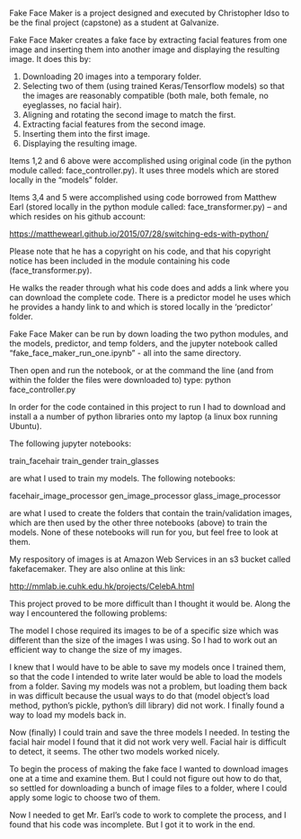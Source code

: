 Fake Face Maker is a project designed and executed by Christopher Idso to be the final project (capstone) as a student at Galvanize.

Fake Face Maker creates a fake face by extracting facial features from one image and inserting them into another image and displaying the resulting image.  It does this by:

1) Downloading 20 images into a temporary folder.
2)  Selecting two of them (using trained Keras/Tensorflow models) so that the images
     are reasonably compatible (both male, both female, no eyeglasses, no facial hair).
3)  Aligning and rotating the second image to match the first.
4)  Extracting facial features from the second image.
5)  Inserting them into the first image.
6)  Displaying the resulting image.

Items 1,2 and 6 above were accomplished using original code (in the python module called:
face_controller.py).  It uses three models which are stored locally in the “models” folder.

Items 3,4 and 5 were accomplished using code borrowed from Matthew Earl (stored locally in the python module called:  face_transformer.py) – and which resides on his github account:

https://matthewearl.github.io/2015/07/28/switching-eds-with-python/

Please note that he has a copyright on his code, and that his copyright notice has been included in the module containing his code (face_transformer.py).

He walks the reader through what his code does and adds a link where you can download the complete code.   There is a predictor model he uses which he provides a handy link to and which is stored locally in the ‘predictor’ folder. 

Fake Face Maker can be run by down loading the two python modules, and the models, predictor, and temp folders, and the jupyter notebook called “fake_face_maker_run_one.ipynb”  - all into the same directory.  

Then open and run the notebook, or at the command the line (and from within the folder the files were downloaded to) type:       python face_controller.py

In order for the code contained in this project to run I had to download and install  a a number of python libraries onto my laptop (a linux box running Ubuntu).   

The following jupyter notebooks:

train_facehair
train_gender
train_glasses

 are what I used to train my models. 
The following notebooks:

facehair_image_processor
gen_image_processor
glass_image_processor

 are what I used to create the folders that contain the train/validation images, which are then used by the other three notebooks (above) to train the models.    None of these
notebooks will run for you, but feel free to look at them.  

My respository of images is at Amazon Web Services in an s3 bucket called fakefacemaker. They are also online at this link:

http://mmlab.ie.cuhk.edu.hk/projects/CelebA.html


This project proved to be more difficult than I thought it would be.   Along the way I encountered the following problems: 

The model I chose required its images to be of a specific size which was different than the size of the images I was using.  So I had to work out an efficient way to change the size of my images.

I knew that I would have to be able to save my models once I trained them, so that the code I intended to write later would be able to load the models from a folder.   Saving my models was not a problem, but loading them back in was difficult because the usual ways to do that (model object’s load method, python’s pickle, python’s dill library) did not work.  I finally found a way to load my models back in.   

Now (finally) I could train and save the three models I needed.  In testing the facial hair model I found that it did not work very well.  Facial hair is difficult to detect, it seems.
The other two models worked nicely.

To begin the process of making the fake face I wanted to download images one at a time and examine them.  But I could not figure out how to do that, so settled for downloading a bunch of image files to a folder, where I could apply some logic to choose two of them.

Now I needed to get Mr. Earl’s code to work to complete the process, and I found that his code was incomplete.  But I got it to work in the end.


